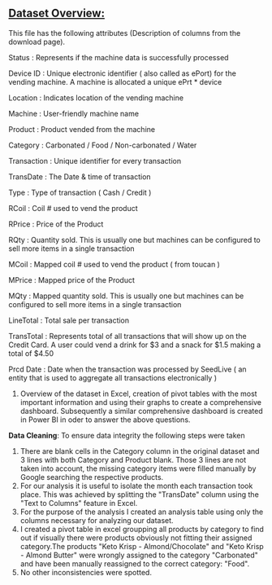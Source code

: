 ## <ins>Dataset Overview:</ins>



This file has the following attributes (Description of columns from the download page).

Status : Represents if the machine data is successfully processed

Device ID : Unique electronic identifier ( also called as ePort) for the vending machine. A machine is allocated a unique ePrt * device

Location : Indicates location of the vending machine

Machine : User-friendly machine name

Product : Product vended from the machine

Category : Carbonated / Food / Non-carbonated / Water

Transaction : Unique identifier for every transaction

TransDate : The Date & time of transaction

Type : Type of transaction ( Cash / Credit )

RCoil : Coil # used to vend the product

RPrice : Price of the Product

RQty : Quantity sold. This is usually one but machines can be configured to sell more items in a single transaction

MCoil : Mapped coil # used to vend the product ( from toucan )

MPrice : Mapped price of the Product

MQty : Mapped quantity sold. This is usually one but machines can be configured to sell more items in a single transaction

LineTotal : Total sale per transaction

TransTotal : Represents total of all transactions that will show up on the Credit Card. A user could vend a drink for $3 and a snack for $1.5 making a total of $4.50

Prcd Date : Date when the transaction was processed by SeedLive ( an entity that is used to aggregate all transactions electronically )


1. Overview of the dataset in Excel, creation of pivot tables with the most important information and using their graphs to create a comprehensive dashboard. Subsequently a similar comprehensive dashboard is created in Power BI in oder to answer the above questions.

**Data Cleaning**:
To ensure data integrity the following steps were taken
1. There are blank cells in the Category column in the original dataset and 3 lines with both Category and Product blank. Those 3 lines are not taken into account, the missing category items were filled manually by Google searching the respective products. 
2. For our analysis it is useful to isolate the month each transaction took place. This was achieved by splitting the "TransDate" column using the "Text to Columns" feature in Excel.
3. For the purpose of the analysis I created an analysis table using only the columns necessary for analyzing our dataset.
4. I created a pivot table in excel groupping all products by category to find out if visually there were products obviously not fitting their assigned category.The products "Keto Krisp - Almond/Chocolate" and "Keto Krisp - Almond Butter" were wrongly assigned to the category "Carbonated" and have been manually reassigned to the correct category: "Food". 
5. No other inconsistencies were spotted.
